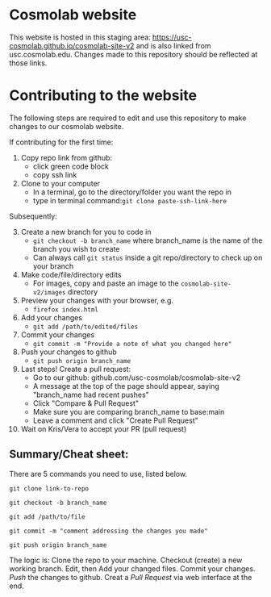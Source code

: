 # Cosmolab website

This website is hosted in this staging area: https://usc-cosmolab.github.io/cosmolab-site-v2  and is also linked from usc.cosmolab.edu. 
Changes made to this repository should be reflected at those links.




# Contributing to the website 

The following steps are required to edit and use this repository to make changes to our cosmolab website.

If contributing for the first time:

1. Copy repo link from github:
	- click green code block
	- copy ssh link
2. Clone to your computer
	- In a terminal, go to the directory/folder you want the repo in
	- type in terminal command:`git clone paste-ssh-link-here`

Subsequently:

3. Create a new branch for you to code in
	- `git checkout -b branch_name` where branch_name is the name of the branch you wish to create
	- Can always call `git status` inside a git repo/directory to check up on your branch
4. Make code/file/directory edits
	- For images, copy and paste an image to the `cosmolab-site-v2/images` directory
5. Preview your changes with your browser, e.g.
	- `firefox index.html`
6. Add your changes
 	- `git add /path/to/edited/files`
7. Commit your changes
 	- `git commit -m "Provide a note of what you changed here"`
8. Push your changes to github
 	- `git push origin branch_name`
9. Last steps! Create a pull request:
 	- Go to our github: github.com/usc-cosmolab/cosmolab-site-v2
 	- A message at the top of the page should appear, saying "branch_name had recent pushes"
 	- Click "Compare & Pull Request"
 	- Make sure you are comparing branch_name to base:main 
 	- Leave a comment and click "Create Pull Request"
10. Wait on Kris/Vera to accept your PR (pull request)


## Summary/Cheat sheet:
There are 5 commands you need to use, listed below.  

`git clone link-to-repo`

`git checkout -b branch_name`

`git add /path/to/file`

`git commit -m "comment addressing the changes you made"`

`git push origin branch_name`

The logic is: Clone the repo to your machine. Checkout (create) a new working branch. Edit, then Add your changed files. Commit your changes. *Push* the changes to github. Creat a *Pull Request* via web interface at the end.
